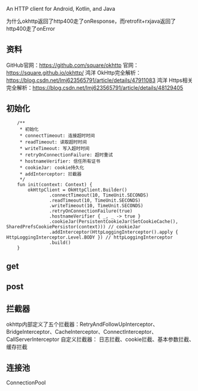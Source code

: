 An HTTP client for Android, Kotlin, and Java

为什么okhttp返回了http400走了onResponse，而retrofit+rxjava返回了http400走了onError

## 资料
GitHub官网：https://github.com/square/okhttp
官网：https://square.github.io/okhttp/
鸿洋 OkHttp完全解析：https://blog.csdn.net/lmj623565791/article/details/47911083
鸿洋 Https相关完全解析：https://blog.csdn.net/lmj623565791/article/details/48129405

## 初始化
```
    /**
     * 初始化
     * connectTimeout: 连接超时时间
     * readTimeout: 读取超时时间
     * writeTimeout: 写入超时时间
     * retryOnConnectionFailure: 超时重试
     * hostnameVerifier: 信任所有证书
     * cookieJar: cookie持久化
     * addInterceptor: 拦截器
     */
    fun init(context: Context) {
        okHttpClient = OkHttpClient.Builder()
                .connectTimeout(10, TimeUnit.SECONDS)
                .readTimeout(10, TimeUnit.SECONDS)
                .writeTimeout(10, TimeUnit.SECONDS)
                .retryOnConnectionFailure(true)
                .hostnameVerifier { _, _ -> true }
                .cookieJar(PersistentCookieJar(SetCookieCache(), SharedPrefsCookiePersistor(context))) // cookieJar
                .addInterceptor(HttpLoggingInterceptor().apply { HttpLoggingInterceptor.Level.BODY }) // httpLoggingInterceptor
                .build()
    }
```


## get


## post


## 拦截器
okhttp内部定义了五个拦截器：RetryAndFollowUpInterceptor、BridgeInterceptor、CacheInterceptor、ConnectInterceptor、CallServerInterceptor
自定义拦截器：
日志拦截、cookie拦截、基本参数拦截、缓存拦截


## 连接池
ConnectionPool

 

